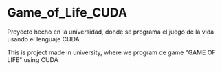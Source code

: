 # Game_of_Life_CUDA

Proyecto hecho en la universidad, donde se programa el juego de la vida usando el lenguaje CUDA

This is project made in university, where we program de game "GAME OF LIFE" using CUDA

